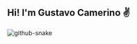 Hi! I'm Gustavo Camerino ✌️
---


<picture>
  <source media="(prefers-color-scheme: dark)" srcset="github-snake-dark.svg" />

  <img alt="github-snake" src="github-snake.svg" />
</picture>
